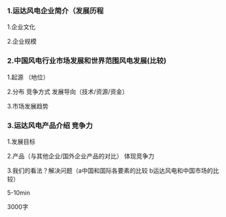 ###  1.运达风电企业简介（发展历程

1.企业文化

2.企业规模

###  2.中国风电行业市场发展和世界范围风电发展(比较)

1.起源 （地位）

2.分布 竞争方式 发展导向（技术/资源/资金）

3.市场发展趋势

###  3.运达风电产品介绍 竞争力

1.发展目标

2.产品（与其他企业/国外企业产品的对比） 体现竞争力

3.我们的看法？解决问题（a中国和国际各要素的比较 b运达风电和中国市场的比较）



5-10min

3000字



